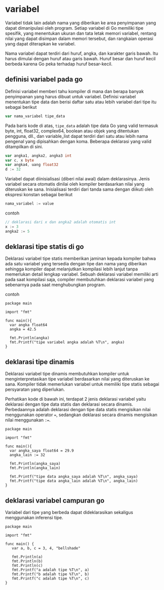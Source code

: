 # variabel

Variabel tidak lain adalah nama yang diberikan ke area penyimpanan yang dapat dimanipulasi oleh program. Setiap variabel di Go memiliki tipe spesifik, yang menentukan ukuran dan tata letak memori variabel, rentang nilai yang dapat disimpan dalam memori tersebut, dan rangkaian operasi yang dapat diterapkan ke variabel.

Nama variabel dapat terdiri dari huruf, angka, dan karakter garis bawah. Itu harus dimulai dengan huruf atau garis bawah. Huruf besar dan huruf kecil berbeda karena Go peka terhadap huruf besar-kecil.

## definisi variabel pada go

Definisi variabel memberi tahu kompiler di mana dan berapa banyak penyimpanan yang harus dibuat untuk variabel. Definisi variabel menentukan tipe data dan berisi daftar satu atau lebih variabel dari tipe itu sebagai berikut

```go
var nama_variabel tipe_data
```

Pada baris kode di atas, ``tipe_data`` adalah tipe data Go yang valid termasuk byte, int, float32, complex64, boolean atau objek yang ditentukan pengguna, dll., dan variable_list dapat terdiri dari satu atau lebih nama pengenal yang dipisahkan dengan koma. Beberapa deklarasi yang valid ditampilkan di sini.

```go
var angka1, angka2, angka3 int
var c, x byte
var angka4, uang float32
d := 32
```

Variabel dapat diinisialisasi (diberi nilai awal) dalam deklarasinya. Jenis variabel secara otomatis dinilai oleh kompiler berdasarkan nilai yang diteruskan ke sana. Inisialisasi terdiri dari tanda sama dengan diikuti oleh ekspresi konstan sebagai berikut

```go
nama_variabel := value
```
contoh
```go
// deklarasi dari x dan angka2 adalah otomatis int
x := 3
angka2 := 5
```

## deklarasi tipe statis di go

Deklarasi variabel tipe statis memberikan jaminan kepada kompiler bahwa ada satu variabel yang tersedia dengan tipe dan nama yang diberikan sehingga kompiler dapat melanjutkan kompilasi lebih lanjut tanpa memerlukan detail lengkap variabel. Sebuah deklarasi variabel memiliki arti pada saat kompilasi saja, compiler membutuhkan deklarasi variabel yang sebenarnya pada saat menghubungkan program.

contoh

```golang
package main

import "fmt"

func main(){
  var angka float64
  angka = 42.5
  
  fmt.Println(angka)
  fmt.Printf("tipe variabel angka adalah %T\n", angka)
}
```

## deklarasi tipe dinamis

Deklarasi variabel tipe dinamis membutuhkan kompiler untuk menginterpretasikan tipe variabel berdasarkan nilai yang diteruskan ke sana. Kompiler tidak memerlukan variabel untuk memiliki tipe statis sebagai persyaratan yang diperlukan.

Perhatikan kode di bawah ini, terdapat 2 jenis deklarasi variabel yaitu deklarasi dengan tipe data statis dan deklarasi secara dinamis. Perbedaannya adalah deklarasi dengan tipe data statis mengisikan nilai menggunakan operator ``=``, sedangkan deklarasi secara dinamis mengisikan nilai menggunakan ``:=``.

```golang
package main

import "fmt"

func main(){
  var angka_saya float64 = 29.9
  angka_lain := 32
  
  fmt.Println(angka_saya)
  fmt.Println(angka_lain)

  fmt.Printf("tipe data angka_saya adalah %T\n", angka_saya)
  fmt.Printf("tipe data angka_lain adalah %T\n", angka_lain)
}
```

## deklarasi variabel campuran go

Variabel dari tipe yang berbeda dapat dideklarasikan sekaligus menggunakan inferensi tipe.

```golang
package main

import "fmt"

func main() {
   var a, b, c = 3, 4, "bellshade"  
	
   fmt.Println(a)
   fmt.Println(b)
   fmt.Println(c)
   fmt.Printf("a adalah tipe %T\n", a)
   fmt.Printf("b adalah tipe %T\n", b)
   fmt.Printf("c adalah tipe %T\n", c)
}

```
